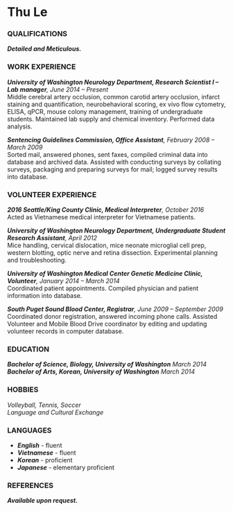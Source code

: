 # Thu Le

### QUALIFICATIONS  
_**Detailed and Meticulous.**_

### WORK EXPERIENCE  
_**University of Washington Neurology Department, Research Scientist I – Lab manager**, June 2014 – Present_  
Middle cerebral artery occlusion, common carotid artery occlusion, infarct staining and quantification, neurobehavioral scoring, ex vivo flow cytometry, ELISA, qPCR, mouse colony management, training of undergraduate students. Maintained lab supply and chemical inventory. Performed data analysis.

_**Sentencing Guidelines Commission, Office Assistant**, February 2008 – March 2009_  
Sorted mail, answered phones, sent faxes, compiled criminal data into database and archived data. Assisted with conducting surveys by collating surveys, packaging and preparing surveys for mail; logged survey results into database.

### VOLUNTEER EXPERIENCE  
_**2016 Seattle/King County Clinic, Medical Interpreter**, October 2016_  
Acted as Vietnamese medical interpreter for Vietnamese patients.

_**University of Washington Neurology Department, Undergraduate Student Research Assistant**, April 2012_  
Mice handling, cervical dislocation, mice neonate microglial cell prep, western blotting, optic nerve and retina dissection. Experimental planning and troubleshooting.

_**University of Washington Medical Center Genetic Medicine Clinic, Volunteer**, January 2014 – March 2014_  
Coordinated patient appointments. Compiled physician and patient information into database.
	
_**South Puget Sound Blood Center, Registrar**, June 2009 – September 2009_  
Coordinated donor registration, answered incoming phone calls.
Assisted Volunteer and Mobile Blood Drive coordinator by editing and updating volunteer records in computer database.

### EDUCATION  
_**Bachelor of Science, Biology, University of Washington** March 2014_  
_**Bachelor of Arts, Korean, University of Washington** March 2014_

### HOBBIES  
_Volleyball, Tennis, Soccer_  
_Language and Cultural Exchange_

### LANGUAGES  
* _**English**_ - fluent  
* _**Vietnamese**_ - fluent  
* _**Korean**_ - proficient  
* _**Japanese**_ - elementary proficient

### REFERENCES  
_**Available upon request.**_
